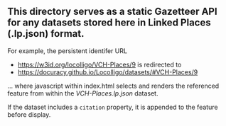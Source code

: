 ## This directory serves as a static Gazetteer API for any datasets stored here in Linked Places (.lp.json) format.

For example, the persistent identifer URL
* https://w3id.org/locolligo/VCH-Places/9 is redirected to
* https://docuracy.github.io/Locolligo/datasets/#VCH-Places/9 

... where javascript within index.html selects and renders the referenced feature from within the *VCH-Places.lp.json* dataset.

If the dataset includes a `citation` property, it is appended to the feature before display.
